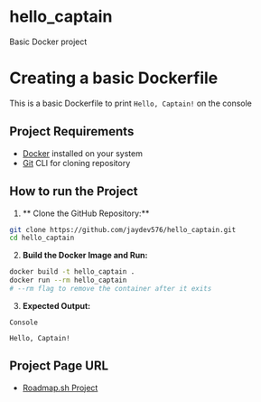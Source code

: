# hello_captain
Basic Docker project 


# Creating a basic Dockerfile
This is a basic Dockerfile to print `Hello, Captain!` on the console


## Project Requirements
- [Docker](https://docs.docker.com/get-docker/) installed on your system
- [Git](https://git-scm.com/) CLI for cloning repository


## How to run the Project

1. ** Clone the GitHub Repository:**
```bash
git clone https://github.com/jaydev576/hello_captain.git
cd hello_captain
```

2. **Build the Docker Image and Run:**
```bash
docker build -t hello_captain .
docker run --rm hello_captain
# --rm flag to remove the container after it exits
```

3. **Expected Output:**
```
Console
```
```
Hello, Captain!
```


## Project Page URL

- [Roadmap.sh Project](https://roadmap.sh/projects/basic-dockerfile)
